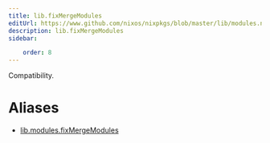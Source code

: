 ```yaml
---
title: lib.fixMergeModules
editUrl: https://www.github.com/nixos/nixpkgs/blob/master/lib/modules.nix#L1090C21
description: lib.fixMergeModules
sidebar:

    order: 8
---
```


Compatibility.


# Aliases

- [lib.modules.fixMergeModules](/nix-doc-comments/reference/lib/modules/lib-modules-fixMergeModules)


